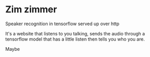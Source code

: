 # Zim zimmer

Speaker recognition in tensorflow served up over http

It's a website that listens to you talking, sends the audio through a tensorflow model that
has a little listen then tells you who you are.

Maybe
